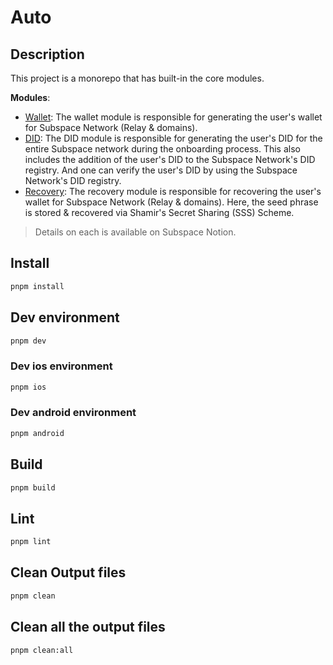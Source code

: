 # Auto

## Description

This project is a monorepo that has built-in the core modules.

**Modules**:

-   <u>Wallet</u>: The wallet module is responsible for generating the user's wallet for Subspace Network (Relay & domains).
-   <u>DID</u>: The DID module is responsible for generating the user's DID for the entire Subspace network during the onboarding process. This also includes the addition of the user's DID to the Subspace Network's DID registry. And one can verify the user's DID by using the Subspace Network's DID registry.
-   <u>Recovery</u>: The recovery module is responsible for recovering the user's wallet for Subspace Network (Relay & domains). Here, the seed phrase is stored & recovered via Shamir's Secret Sharing (SSS) Scheme.

> Details on each is available on Subspace Notion.

## Install

```sh
pnpm install
```

## Dev environment

```sh
pnpm dev
```

### Dev ios environment

```sh
pnpm ios
```

### Dev android environment

```sh
pnpm android
```

## Build

```sh
pnpm build
```

## Lint

```sh
pnpm lint
```

## Clean Output files

```sh
pnpm clean
```

## Clean all the output files

```sh
pnpm clean:all
```
